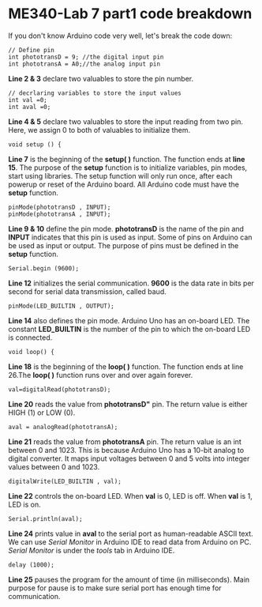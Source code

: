 # ME340-Lab 7 part1 code breakdown
If you don't know Arduino code very well, let's break the code down:

```
// Define pin 
int phototransD = 9; //the digital input pin
int phototransA = A0;//the analog input pin
```

**Line 2 & 3** declare two valuables to store the pin number. 

```
// decrlaring variables to store the input values
int val =0;
int aval =0;
```

**Line 4 & 5** declare two valuables to store the input reading from two pin. Here, we assign 0 to both of valuables to initialize them. 

```
void setup () {
```

**Line 7** is the beginning of the **setup( )** function. The function ends at **line 15**. The purpose of the **setup** function is to initialize variables, pin modes, start using libraries. The setup function will only run once, after each powerup or reset of the Arduino board. All Arduino code must have the **setup** function.
```
pinMode(phototransD , INPUT);
pinMode(phototransA , INPUT);
```

**Line 9 & 10** define the pin mode. **phototransD** is the name of the pin and **INPUT** indicates that this pin is used as input. Some of pins on Arduino can be used as input or output. The purpose of pins must be defined in the **setup** function.
```
Serial.begin (9600);
```
**Line 12** initializes the serial communication. **9600** is the data rate in bits per second for serial data transmission, called baud. 

```
pinMode(LED_BUILTIN , OUTPUT);
```

**Line 14** also defines the pin mode. Arduino Uno has an on-board LED. The constant **LED_BUILTIN** is the number of the pin to which the on-board LED is connected.

```
void loop() {
```

**Line 18** is the beginning of the **loop( )** function. The function ends at line 26.The **loop( )** function runs over and over again forever. 

```
val=digitalRead(phototransD);
```

**Line 20** reads the value from **phototransD"** pin. The return value is either HIGH (1) or LOW (0).
```
aval = analogRead(phototransA);
```

**Line 21** reads the value from **phototransA** pin. The return value is an int between 0 and 1023. This is because Arduino Uno has a 10-bit analog to digital converter. It maps input voltages between 0 and 5 volts into integer values between 0 and 1023. 

```
digitalWrite(LED_BUILTIN , val);
```
**Line 22** controls the on-board LED. When **val** is 0, LED is off. When **val** is 1, LED is on.

```
Serial.println(aval);
```

**Line 24** prints value in **aval** to the serial port as human-readable ASCII text. We can use *Serial Monitor* in Arduino IDE to read data from Arduino on PC. *Serial Monitor* is under the *tools* tab in Arduino IDE.

```
delay (1000);
```

**Line 25** pauses the program for the amount of time (in milliseconds). Main purpose for pause is to make sure serial port has enough time for communication. 
